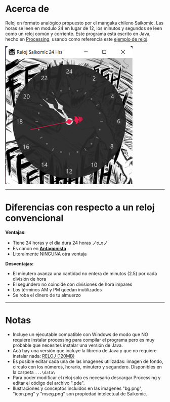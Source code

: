 # Acerca de

Reloj en formato analógico propuesto por el mangaka chileno Saikomic. Las horas se leen en modulo 24 en lugar de 12, los minutos y segundos se leen como un reloj común y corriente.
Este programa está escrito en Java, hecho en [Processing](https://processing.org/), usando como referencia este [ejemplo de reloj](https://processing.org/examples/clock.html).  

![reloj de 24 horas](demoreloj24.png)

---

# Diferencias con respecto a un reloj convencional

**Ventajas:**

- Tiene 24 horas y el día dura 24 horas ノಠ_ಠノ
- Es canon en [**Antagonista**](https://medibang.com/mpc/titles/6k2208160633320990004683825/)
- Literalmente NINGUNA otra ventaja

**Desventajas:**

- El minutero avanza una cantidad no entera de minutos (2.5) por cada división de hora
- El segundero no coincide con divisiones de hora impares
- Los términos AM y PM quedan inutilizados
- Se roba el dinero de tu almuerzo

---

# Notas

- Incluye un ejecutable compatible con Windows de modo que NO requiere instalar processing para compilar el programa pero es muy probable que necesites instalar una versión de Java.
- Acá hay una versión que incluye la librería de Java y que no requiere instalar nada: [RELOJ (120MB)](https://drive.proton.me/urls/RTTH98XVPG#2STgi4AxlwyE)
- Es posible editar cada una de las imagenes utilizadas: imagen de fondo, circulo con los números, horario, minutero y segundero. Disponibles en la carpeta ```...\data\```
- Para poder modificar el reloj solo es necesario descargar Processing y editar el código del archivo ".pde". 
- Ilustraciones y conceptos incluidos en las imagenes "bg.png", "icon.png" y "mseg.png" son propiedad intelectual de Saikomic.